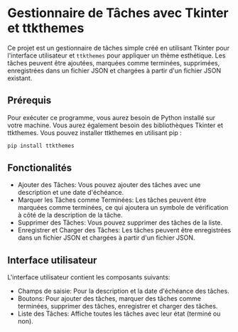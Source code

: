 # Gestionnaire de Tâches avec Tkinter et ttkthemes

Ce projet est un gestionnaire de tâches simple créé en utilisant Tkinter pour l'interface utilisateur et `ttkthemes` pour appliquer un thème esthétique. Les tâches peuvent être ajoutées, marquées comme terminées, supprimées, enregistrées dans un fichier JSON et chargées à partir d'un fichier JSON existant.

## Prérequis

Pour exécuter ce programme, vous aurez besoin de Python installé sur votre machine. Vous aurez également besoin des bibliothèques Tkinter et ttkthemes. Vous pouvez installer ttkthemes en utilisant pip :

```bash
pip install ttkthemes
```

## Fonctionalités

* Ajouter des Tâches: Vous pouvez ajouter des tâches avec une description et une date d'échéance.
* Marquer les Tâches comme Terminées: Les tâches peuvent être marquées comme terminées, ce qui ajoutera un symbole de vérification à côté de la description de la tâche.
* Supprimer des Tâches: Vous pouvez supprimer des tâches de la liste.
* Enregistrer et Charger des Tâches: Les tâches peuvent être enregistrées dans un fichier JSON et chargées à partir d'un fichier JSON.


## Interface utilisateur

L'interface utilisateur contient les composants suivants:

* Champs de saisie: Pour la description et la date d'échéance des tâches.
* Boutons: Pour ajouter des tâches, marquer des tâches comme terminées, supprimer des tâches, enregistrer et charger des tâches.
* Liste des Tâches: Affiche toutes les tâches avec leur état (terminé ou non).
